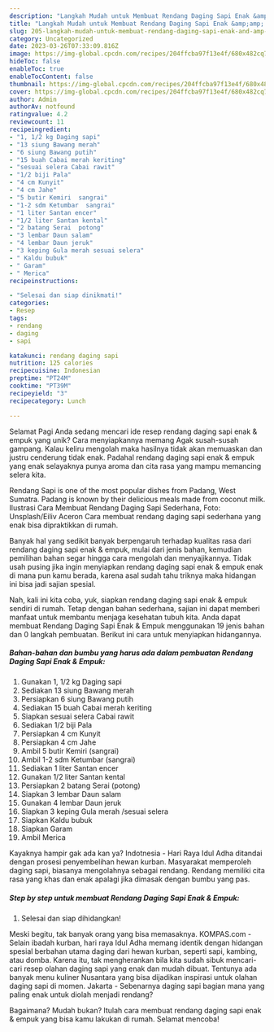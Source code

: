 ```yaml
---
description: "Langkah Mudah untuk Membuat Rendang Daging Sapi Enak &amp;amp; Empuk yang Lezat Sekali"
title: "Langkah Mudah untuk Membuat Rendang Daging Sapi Enak &amp;amp; Empuk yang Lezat Sekali"
slug: 205-langkah-mudah-untuk-membuat-rendang-daging-sapi-enak-and-amp-empuk-yang-lezat-sekali
category: Uncategorized
date: 2023-03-26T07:33:09.816Z
image: https://img-global.cpcdn.com/recipes/204ffcba97f13e4f/680x482cq70/rendang-daging-sapi-enak-empuk-foto-resep-utama.jpg
hideToc: false
enableToc: true
enableTocContent: false
thumbnail: https://img-global.cpcdn.com/recipes/204ffcba97f13e4f/680x482cq70/rendang-daging-sapi-enak-empuk-foto-resep-utama.jpg
cover: https://img-global.cpcdn.com/recipes/204ffcba97f13e4f/680x482cq70/rendang-daging-sapi-enak-empuk-foto-resep-utama.jpg
author: Admin
authorAv: notfound
ratingvalue: 4.2
reviewcount: 11
recipeingredient:
- "1, 1/2 kg Daging sapi"
- "13 siung Bawang merah"
- "6 siung Bawang putih"
- "15 buah Cabai merah keriting"
- "sesuai selera Cabai rawit"
- "1/2 biji Pala"
- "4 cm Kunyit"
- "4 cm Jahe"
- "5 butir Kemiri  sangrai"
- "1-2 sdm Ketumbar  sangrai"
- "1 liter Santan encer"
- "1/2 liter Santan kental"
- "2 batang Serai  potong"
- "3 lembar Daun salam"
- "4 lembar Daun jeruk"
- "3 keping Gula merah sesuai selera"
- " Kaldu bubuk"
- " Garam"
- " Merica"
recipeinstructions:

- "Selesai dan siap dinikmati!"
categories:
- Resep
tags:
- rendang
- daging
- sapi

katakunci: rendang daging sapi 
nutrition: 125 calories
recipecuisine: Indonesian
preptime: "PT24M"
cooktime: "PT39M"
recipeyield: "3"
recipecategory: Lunch

---
```



Selamat Pagi Anda sedang mencari ide resep rendang daging sapi enak &amp; empuk yang unik? Cara menyiapkannya memang Agak susah-susah gampang. Kalau keliru mengolah maka hasilnya tidak akan memuaskan dan justru cenderung tidak enak. Padahal rendang daging sapi enak &amp; empuk yang enak selayaknya punya aroma dan cita rasa yang mampu memancing selera kita.


Rendang Sapi is one of the most popular dishes from Padang, West Sumatra. Padang is known by their delicious meals made from coconut milk. Ilustrasi Cara Membuat Rendang Daging Sapi Sederhana, Foto: Unsplash/Eiliv Aceron Cara membuat rendang daging sapi sederhana yang enak bisa dipraktikkan di rumah.

Banyak hal yang sedikit banyak berpengaruh terhadap kualitas rasa dari rendang daging sapi enak &amp; empuk, mulai dari jenis bahan, kemudian pemilihan bahan segar hingga cara mengolah dan menyajikannya. Tidak usah pusing jika ingin menyiapkan rendang daging sapi enak &amp; empuk enak di mana pun kamu berada, karena asal sudah tahu triknya maka hidangan ini bisa jadi sajian spesial.


Nah, kali ini kita coba, yuk, siapkan rendang daging sapi enak &amp; empuk sendiri di rumah. Tetap dengan bahan sederhana, sajian ini dapat memberi manfaat untuk membantu menjaga kesehatan tubuh kita. Anda dapat membuat Rendang Daging Sapi Enak &amp; Empuk menggunakan 19 jenis bahan dan 0 langkah pembuatan. Berikut ini cara untuk menyiapkan hidangannya.

<!--inarticleads1-->

##### Bahan-bahan dan bumbu yang harus ada dalam pembuatan Rendang Daging Sapi Enak &amp; Empuk:

1. Gunakan 1, 1/2 kg Daging sapi
1. Sediakan 13 siung Bawang merah
1. Persiapkan 6 siung Bawang putih
1. Sediakan 15 buah Cabai merah keriting
1. Siapkan sesuai selera Cabai rawit
1. Sediakan 1/2 biji Pala
1. Persiapkan 4 cm Kunyit
1. Persiapkan 4 cm Jahe
1. Ambil 5 butir Kemiri  (sangrai)
1. Ambil 1-2 sdm Ketumbar  (sangrai)
1. Sediakan 1 liter Santan encer
1. Gunakan 1/2 liter Santan kental
1. Persiapkan 2 batang Serai  (potong)
1. Siapkan 3 lembar Daun salam
1. Gunakan 4 lembar Daun jeruk
1. Siapkan 3 keping Gula merah /sesuai selera
1. Siapkan  Kaldu bubuk
1. Siapkan  Garam
1. Ambil  Merica


Kayaknya hampir gak ada kan ya? Indotnesia - Hari Raya Idul Adha ditandai dengan prosesi penyembelihan hewan kurban. Masyarakat memperoleh daging sapi, biasanya mengolahnya sebagai rendang. Rendang memiliki cita rasa yang khas dan enak apalagi jika dimasak dengan bumbu yang pas. 

<!--inarticleads2-->

##### Step by step untuk membuat Rendang Daging Sapi Enak &amp; Empuk:


1. Selesai dan siap dihidangkan!

Meski begitu, tak banyak orang yang bisa memasaknya. KOMPAS.com - Selain ibadah kurban, hari raya Idul Adha memang identik dengan hidangan spesial berbahan utama daging dari hewan kurban, seperti sapi, kambing, atau domba. Karena itu, tak mengherankan bila kita sudah sibuk mencari-cari resep olahan daging sapi yang enak dan mudah dibuat. Tentunya ada banyak menu kuliner Nusantara yang bisa dijadikan inspirasi untuk olahan daging sapi di momen. Jakarta - Sebenarnya daging sapi bagian mana yang paling enak untuk diolah menjadi rendang? 

Bagaimana? Mudah bukan? Itulah cara membuat rendang daging sapi enak &amp; empuk yang bisa kamu lakukan di rumah. Selamat mencoba!
